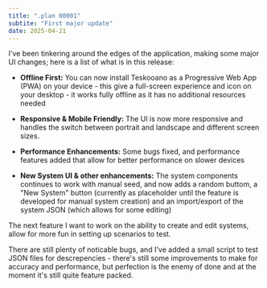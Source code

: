 ```yaml
---
title: ".plan 00001"
subtite: "First major update"
date: 2025-04-21
---
```


I've been tinkering around the edges of the application, making some major UI changes; here is a list of what is in this release:

- **Offline First:** You can now install Teskooano as a Progressive Web App (PWA) on your device - this give a full-screen experience and icon on your desktop - it works fully offline as it has no additional resources needed

- **Responsive & Mobile Friendly:** The UI is now more responsive and handles the switch between portrait and landscape and different screen sizes.

- **Performance Enhancements:** Some bugs fixed, and performance features added that allow for better performance on slower devices

- **New System UI & other enhancements:** The system components continues to work with manual seed, and now adds a random buttom, a "New System" button (currently as placeholder until the feature is developed for manual system creation) and an import/export of the system JSON (which allows for some editing)

<ScreenshotCarousel 
  basePath="/plan/00001/"
  :images="[
    { src: 'fov-controls.png', caption: 'New FOV controls allow for more fine-grained camera control' },
    { src: 'mobile-interface.png', caption: 'New mobile-friendly interface in portrait mode' },
    { src: 'performance.png', caption: 'Two camera views open and still running at 120fps' },
    { src: 'new-controls.png', caption: 'New controls for the engine view including FOV and debug tools' },
    { src: 'new-export-interface.png', caption: 'New export button which allows the import/export of system data' }
  ]"
/>

The next feature I want to work on the ability to create and edit systems, allow for more fun in setting up scenarios to test.

There are still plenty of noticable bugs, and I've added a small script to test JSON files for descrepencies - there's still some improvements to make for accuracy and performance, but perfection is the enemy of done and at the moment it's still quite feature packed.
